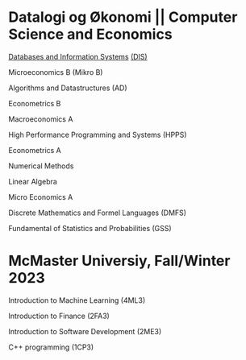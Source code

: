 # Datalogi og Økonomi || Computer Science and Economics
[Databases and Information Systems](https://github.com/tdh424/DIS) [(DIS)](https://kurser.ku.dk/course/ndab19002u/2021-2022)

Microeconomics B (Mikro B)

Algorithms and Datastructures (AD)

Econometrics B

Macroeconomics A

High Performance Programming and Systems (HPPS)

Econometrics A

Numerical Methods

Linear Algebra

Micro Economics A

Discrete Mathematics and Formel Languages (DMFS)

Fundamental of Statistics and Probabilities (GSS)


# McMaster Universiy, Fall/Winter 2023
Introduction to Machine Learning (4ML3)

Introduction to Finance (2FA3)

Introduction to Software Development (2ME3)

C++ programming (1CP3)
